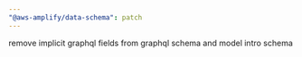 ```yaml
---
"@aws-amplify/data-schema": patch
---
```


remove implicit graphql fields from graphql schema and model intro schema
